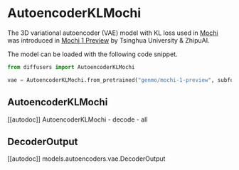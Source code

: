 <!-- Copyright 2024 The HuggingFace Team. All rights reserved.

Licensed under the Apache License, Version 2.0 (the "License"); you may not use this file except in compliance with
the License. You may obtain a copy of the License at

http://www.apache.org/licenses/LICENSE-2.0

Unless required by applicable law or agreed to in writing, software distributed under the License is distributed on
an "AS IS" BASIS, WITHOUT WARRANTIES OR CONDITIONS OF ANY KIND, either express or implied. See the License for the
specific language governing permissions and limitations under the License. -->

# AutoencoderKLMochi

The 3D variational autoencoder (VAE) model with KL loss used in [Mochi](https://github.com/genmoai/models) was introduced in [Mochi 1 Preview](https://huggingface.co/genmo/mochi-1-preview) by Tsinghua University & ZhipuAI.

The model can be loaded with the following code snippet.

```python
from diffusers import AutoencoderKLMochi

vae = AutoencoderKLMochi.from_pretrained("genmo/mochi-1-preview", subfolder="vae", torch_dtype=torch.float32).to("cuda")
```

## AutoencoderKLMochi

[[autodoc]] AutoencoderKLMochi
    - decode
    - all

## DecoderOutput

[[autodoc]] models.autoencoders.vae.DecoderOutput
